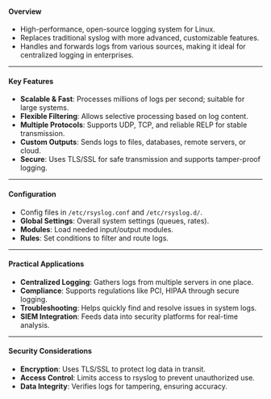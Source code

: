 #### Overview
- High-performance, open-source logging system for Linux.
- Replaces traditional syslog with more advanced, customizable features.
- Handles and forwards logs from various sources, making it ideal for centralized logging in enterprises.

---

#### Key Features
- **Scalable & Fast**: Processes millions of logs per second; suitable for large systems.
- **Flexible Filtering**: Allows selective processing based on log content.
- **Multiple Protocols**: Supports UDP, TCP, and reliable RELP for stable transmission.
- **Custom Outputs**: Sends logs to files, databases, remote servers, or cloud.
- **Secure**: Uses TLS/SSL for safe transmission and supports tamper-proof logging.
---

#### Configuration
- Config files in `/etc/rsyslog.conf` and `/etc/rsyslog.d/`.
- **Global Settings**: Overall system settings (queues, rates).
- **Modules**: Load needed input/output modules.
- **Rules**: Set conditions to filter and route logs.

---

#### Practical Applications
- **Centralized Logging**: Gathers logs from multiple servers in one place.
- **Compliance**: Supports regulations like PCI, HIPAA through secure logging.
- **Troubleshooting**: Helps quickly find and resolve issues in system logs.
- **SIEM Integration**: Feeds data into security platforms for real-time analysis.

---

#### Security Considerations
- **Encryption**: Uses TLS/SSL to protect log data in transit.
- **Access Control**: Limits access to rsyslog to prevent unauthorized use.
- **Data Integrity**: Verifies logs for tampering, ensuring accuracy.